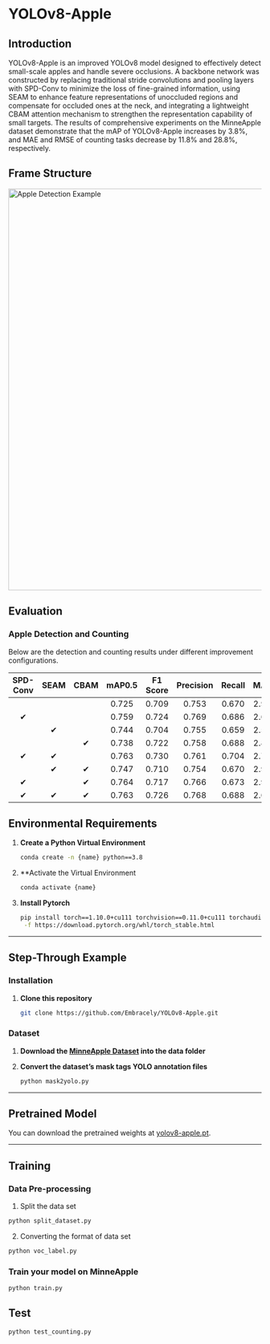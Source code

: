 # YOLOv8-Apple

## Introduction
YOLOv8-Apple is an improved YOLOv8 model designed to effectively detect small-scale apples and handle severe occlusions. A backbone network was constructed by replacing traditional stride convolutions and pooling layers with SPD-Conv to minimize the loss of fine-grained information, using SEAM to enhance feature representations of unoccluded regions and compensate for occluded ones at the neck, and integrating a lightweight CBAM attention mechanism to strengthen the representation capability of small targets. The results of comprehensive experiments on the MinneApple dataset demonstrate that the mAP of YOLOv8-Apple increases by 3.8%, and MAE and RMSE of counting tasks decrease by 11.8% and 28.8%, respectively.

## Frame Structure
<img src="structure.png" alt="Apple Detection Example" title="YOLOv8-Apple Structure" width="800">


## Evaluation

### Apple Detection and Counting

Below are the detection and counting results under different improvement configurations.

| SPD-Conv | SEAM | CBAM | mAP0.5 | F1 Score | Precision | Recall | MAE  | RMSE  |
|:--------:|:----:|:----:|:------:|:--------:|:---------:|:------:|:----:|:-----:|
|          |      |      | 0.725  | 0.709    | 0.753     | 0.670  | 2.97 | 13.28 |
| ✔        |      |      | 0.759  | 0.724    | 0.769     | 0.686  | 2.65 | 11.08 |
|          | ✔    |      | 0.744  | 0.704    | 0.755     | 0.659  | 2.54 | 9.49  |
|          |      | ✔    | 0.738  | 0.722    | 0.758     | 0.688  | 2.89 | 12.24 |
| ✔        | ✔    |      | 0.763  | 0.730    | 0.761     | 0.704  | 2.77 | 9.29  |
|          | ✔    | ✔    | 0.747  | 0.710    | 0.754     | 0.670  | 2.98 | 12.80 |
| ✔        |      | ✔    | 0.764  | 0.717    | 0.766     | 0.673  | 2.95 | 9.29  |
| ✔        | ✔    | ✔    | 0.763  | 0.726    | 0.768     | 0.688  | 2.62 | 9.45  |


## Environmental Requirements

1. **Create a Python Virtual Environment**  
   ```bash
   conda create -n {name} python==3.8

2. **Activate the Virtual Environment
   ```bash
   conda activate {name}

3. **Install Pytorch**  
   ```bash
   pip install torch==1.10.0+cu111 torchvision==0.11.0+cu111 torchaudio==0.10.0 \
    -f https://download.pytorch.org/whl/torch_stable.html
---

## Step-Through Example

### Installation

1. **Clone this repository**  
   ```bash
   git clone https://github.com/Embracely/YOLOv8-Apple.git

### Dataset

1. **Download the [MinneApple Dataset](https://conservancy.umn.edu/items/e1bb4015-e92a-4295-822c-d21d277ecfbd) into the data folder**  
    
2. **Convert the dataset’s mask tags YOLO annotation files**
   ```bash
   python mask2yolo.py
---

## Pretrained Model

You can download the pretrained weights at [yolov8-apple.pt](https://drive.google.com/file/d/10qP2b4g4UT-748k4UHBdf1XS_CPb2A6Y/view?usp=drive_link).

---

## Training

### Data Pre-processing

1. Split the data set

```bash
python split_dataset.py
```
2. Converting the format of data set

```bash
python voc_label.py
```

### Train your model on MinneApple

```bash
python train.py
```

## Test
```bash
python test_counting.py
```
